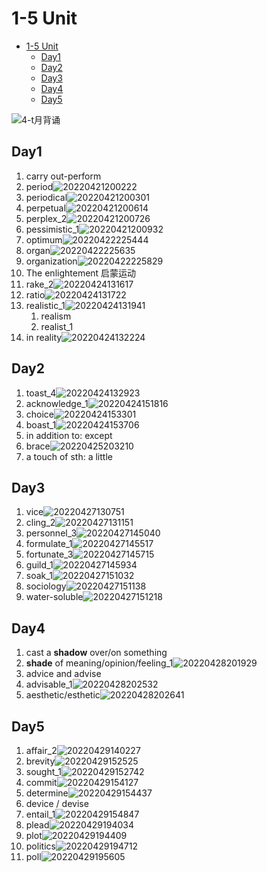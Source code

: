 # 1-5 Unit

- [1-5 Unit](#1-5-unit)
  - [Day1](#day1)
  - [Day2](#day2)
  - [Day3](#day3)
  - [Day4](#day4)
  - [Day5](#day5)

![4-t月背诵](https://raw.githubusercontent.com/Logible/Image/main/note_image/4-t月背诵.png)

## Day1

1. carry out-perform
2. period![20220421200222](https://raw.githubusercontent.com/Logible/Image/main/note_image/20220421200222.png)
3. periodical![20220421200301](https://raw.githubusercontent.com/Logible/Image/main/note_image/20220421200301.png)
4. perpetual![20220421200614](https://raw.githubusercontent.com/Logible/Image/main/note_image/20220421200614.png)
5. perplex_2![20220421200726](https://raw.githubusercontent.com/Logible/Image/main/note_image/20220421200726.png)
6. pessimistic_1![20220421200932](https://raw.githubusercontent.com/Logible/Image/main/note_image/20220421200932.png)
7. optimum![20220422225444](https://raw.githubusercontent.com/Logible/Image/main/note_image/20220422225444.png)
8. organ![20220422225635](https://raw.githubusercontent.com/Logible/Image/main/note_image/20220422225635.png)
9. organization![20220422225829](https://raw.githubusercontent.com/Logible/Image/main/note_image/20220422225829.png)
10. The enlightement 启蒙运动
11. rake_2![20220424131617](https://raw.githubusercontent.com/Logible/Image/main/note_image/20220424131617.png)
12. ratio![20220424131722](https://raw.githubusercontent.com/Logible/Image/main/note_image/20220424131722.png)
13. realistic_1![20220424131941](https://raw.githubusercontent.com/Logible/Image/main/note_image/20220424131941.png)
    1. realism
    2. realist_1
14. in reality![20220424132224](https://raw.githubusercontent.com/Logible/Image/main/note_image/20220424132224.png)

## Day2

1. toast_4![20220424132923](https://raw.githubusercontent.com/Logible/Image/main/note_image/20220424132923.png)
2. acknowledge_1![20220424151816](https://raw.githubusercontent.com/Logible/Image/main/note_image/20220424151816.png)
3. choice![20220424153301](https://raw.githubusercontent.com/Logible/Image/main/note_image/20220424153301.png)
4. boast_1![20220424153706](https://raw.githubusercontent.com/Logible/Image/main/note_image/20220424153706.png)
5. in addition to: except
6. brace![20220425203210](https://raw.githubusercontent.com/Logible/Image/main/note_image/20220425203210.png)
7. a touch of sth: a little

## Day3

1. vice![20220427130751](https://raw.githubusercontent.com/Logible/Image/main/note_image/20220427130751.png)
2. cling_2![20220427131151](https://raw.githubusercontent.com/Logible/Image/main/note_image/20220427131151.png)
3. personnel_3![20220427145040](https://raw.githubusercontent.com/Logible/Image/main/note_image/20220427145040.png)
4. formulate_1![20220427145517](https://raw.githubusercontent.com/Logible/Image/main/note_image/20220427145517.png)
5. fortunate_3![20220427145715](https://raw.githubusercontent.com/Logible/Image/main/note_image/20220427145715.png)
6. guild_1![20220427145934](https://raw.githubusercontent.com/Logible/Image/main/note_image/20220427145934.png)
7. soak_1![20220427151032](https://raw.githubusercontent.com/Logible/Image/main/note_image/20220427151032.png)
8. sociology![20220427151138](https://raw.githubusercontent.com/Logible/Image/main/note_image/20220427151138.png)
9. water-soluble![20220427151218](https://raw.githubusercontent.com/Logible/Image/main/note_image/20220427151218.png)

## Day4

1. cast a **shadow** over/on something
2. **shade** of meaning/opinion/feeling_1![20220428201929](https://raw.githubusercontent.com/Logible/Image/main/note_image/20220428201929.png)
3. advice and advise
4. advisable_1![20220428202532](https://raw.githubusercontent.com/Logible/Image/main/note_image/20220428202532.png)
5. aesthetic/esthetic![20220428202641](https://raw.githubusercontent.com/Logible/Image/main/note_image/20220428202641.png)

## Day5

1. affair_2![20220429140227](https://raw.githubusercontent.com/Logible/Image/main/note_image/20220429140227.png)
2. brevity![20220429152525](https://raw.githubusercontent.com/Logible/Image/main/note_image/20220429152525.png)
3. sought_1![20220429152742](https://raw.githubusercontent.com/Logible/Image/main/note_image/20220429152742.png)
4. commit![20220429154127](https://raw.githubusercontent.com/Logible/Image/main/note_image/20220429154127.png)
5. determine![20220429154437](https://raw.githubusercontent.com/Logible/Image/main/note_image/20220429154437.png)
6. device / devise
7. entail_1![20220429154847](https://raw.githubusercontent.com/Logible/Image/main/note_image/20220429154847.png)
8. plead![20220429194034](https://raw.githubusercontent.com/Logible/Image/main/note_image/20220429194034.png)
9. plot![20220429194409](https://raw.githubusercontent.com/Logible/Image/main/note_image/20220429194409.png)
10. politics![20220429194712](https://raw.githubusercontent.com/Logible/Image/main/note_image/20220429194712.png)
11. poll![20220429195605](https://raw.githubusercontent.com/Logible/Image/main/note_image/20220429195605.png)
